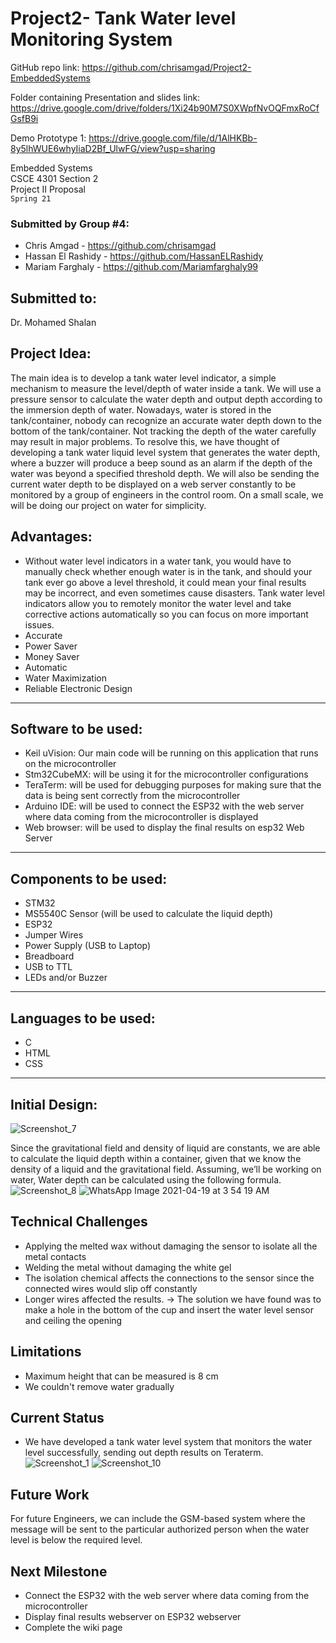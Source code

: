 # Project2- Tank Water level Monitoring System

GitHub repo link: 
https://github.com/chrisamgad/Project2-EmbeddedSystems

Folder containing Presentation and slides link:
https://drive.google.com/drive/folders/1Xi24b90M7S0XWpfNvOQFmxRoCfGsfB9i

Demo Prototype 1:
https://drive.google.com/file/d/1AlHKBb-8y5lhWUE6whyIiaD2Bf_UlwFG/view?usp=sharing

Embedded Systems
<br/>
CSCE 4301 Section 2
<br/>
Project II Proposal
<br/>
`Spring 21`


### Submitted by Group #4:
* Chris Amgad - https://github.com/chrisamgad
* Hassan El Rashidy - https://github.com/HassanELRashidy
* Mariam Farghaly - https://github.com/Mariamfarghaly99

## Submitted to:
Dr. Mohamed Shalan

## Project Idea:
The main idea is to develop a tank water level indicator, a simple mechanism to measure the level/depth of water inside a tank. We will use a pressure sensor to calculate the water depth and output depth according to the immersion depth of water. Nowadays, water is stored in the tank/container, nobody can recognize an accurate water depth down to the bottom of the tank/container. Not tracking the depth of the water carefully may result in major problems. To resolve this, we have thought of developing a tank water liquid level system that generates the water depth, where a buzzer will produce a beep sound as an alarm if the depth of the water was beyond a specified threshold depth. We will also be sending the current water depth to be displayed on a web server constantly to be monitored by a group of engineers in the control room. On a small scale, we will be doing our project on water for simplicity.

## Advantages:
* Without water level indicators in a water tank, you would have to manually check whether enough water is in the tank, and should your tank ever go above a level threshold, it could mean your final results may be incorrect, and even sometimes cause disasters. Tank water level indicators allow you to remotely monitor the water level and take corrective actions automatically so you can focus on more important issues.
* Accurate
* Power Saver
* Money Saver
* Automatic
* Water Maximization
* Reliable Electronic Design
***
 
## Software to be used:

* Keil uVision: Our main code will be running on this application that runs on the microcontroller
* Stm32CubeMX: will be using it for the microcontroller configurations 
* TeraTerm: will be used for debugging purposes for making sure that the data is being sent correctly from the microcontroller
* Arduino IDE: will be used to connect the ESP32 with the web server where data coming from the microcontroller is displayed
* Web browser: will be used to display the final results on esp32 Web Server

***

## Components to be used:

* STM32
* MS5540C Sensor (will be used to calculate the liquid depth)
* ESP32
* Jumper Wires
* Power Supply (USB to Laptop)
* Breadboard
* USB to TTL
* LEDs and/or Buzzer

***

## Languages to be used:
* C 
* HTML
* CSS

***

## Initial Design: 
![Screenshot_7](https://user-images.githubusercontent.com/42348385/115172829-554cd700-a0c6-11eb-97b2-e963fa8659d4.png)

Since the gravitational field and density of liquid are constants, we are able to calculate the liquid depth within a container, given that we know the density of a liquid and the gravitational field. Assuming, we’ll be working on water, Water depth can be calculated using the following formula. <br/>
![Screenshot_8](https://user-images.githubusercontent.com/42348385/115172917-7a414a00-a0c6-11eb-9a41-e3cb5a8d04bb.png)
![WhatsApp Image 2021-04-19 at 3 54 19 AM](https://user-images.githubusercontent.com/68485300/115169360-13b82e00-a0be-11eb-9ab1-f2e01174a4dd.jpeg)

## Technical Challenges
* Applying the melted wax without damaging the sensor to isolate all the metal contacts
* Welding the metal without damaging the white gel
* The isolation chemical affects the connections to the sensor since the connected wires would slip off constantly
* Longer wires affected the results. -> The solution we have found was to make a hole in the bottom of the cup and insert the water level sensor and ceiling the opening

## Limitations
* Maximum height that can be measured is 8 cm
* We couldn't remove water gradually

## Current Status
* We have developed a tank water level system that monitors the water level successfully, sending out depth results on Teraterm.
![Screenshot_1](https://user-images.githubusercontent.com/42348385/117244231-f662be00-ae38-11eb-946f-70bc793ad20c.png)
![Screenshot_10](https://user-images.githubusercontent.com/42348385/117244683-ca940800-ae39-11eb-8deb-c070ec77e6c4.png)

## Future Work
For future Engineers, we can include the GSM-based system where the message will be sent to the particular authorized person when the water level is below the required level.

## Next Milestone
* Connect the ESP32 with the web server where data coming from the microcontroller
* Display final results webserver on ESP32 webserver
* Complete the wiki page
